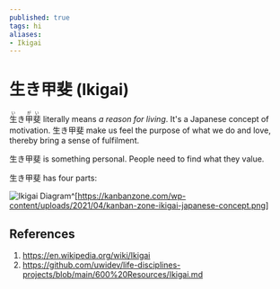 ```yaml
---
published: true
tags: hi
aliases: 
- Ikigai
---
```


# 生き甲斐 (Ikigai)

<ruby>生<rt>い</rt></ruby>き<ruby>甲斐<rt>がい</rt></ruby> literally means *a reason for living*. It's a Japanese concept of motivation. 生き甲斐 make us feel the purpose of what we do and love, thereby bring a sense of fulfilment.

生き甲斐 is something personal. People need to find what they value. 

生き甲斐 has four parts:

![Ikigai Diagram](https://kanbanzone.com/wp-content/uploads/2021/04/kanban-zone-ikigai-japanese-concept.png)^[https://kanbanzone.com/wp-content/uploads/2021/04/kanban-zone-ikigai-japanese-concept.png]

## References

1. https://en.wikipedia.org/wiki/Ikigai
2. https://github.com/uwidev/life-disciplines-projects/blob/main/600%20Resources/Ikigai.md
